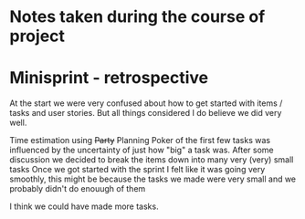 # Notes taken during the course of project


# Minisprint - retrospective

At the start we were very confused about how to get started with items / tasks and user stories.
But all things considered I do believe we did very well.

Time estimation using ~~Party~~ Planning Poker of the first few tasks was influenced by the uncertainty of just how "big" a task was.
After some discussion we decided to break the items down into many very (very) small tasks
Once we got started with the sprint I felt like it was going very smoothly, this might be because the tasks we made were very small and we probably didn't do enouugh of them

I think we could have made more tasks.
